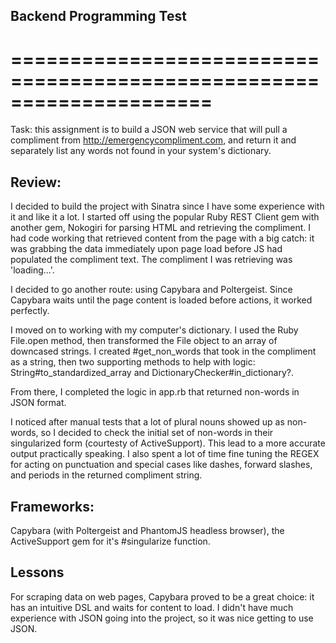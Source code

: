 ## Backend Programming Test
# =====================================================================

Task: this assignment is to build a JSON web service that will pull a compliment from http://emergencycompliment.com,
and return it and separately list any words not found in your system's dictionary.

Review:
-----------------------------------------------------------------------
I decided to build the project with Sinatra since I have some experience with it and like it a lot. I started off using the popular Ruby REST Client gem with another gem, Nokogiri for parsing HTML and retrieving the compliment. I had code working that retrieved content from the page with a big catch: it was grabbing the data immediately upon page load before JS had populated the compliment text. The compliment I was retrieving was 'loading...'.

I decided to go another route: using Capybara and Poltergeist. Since Capybara waits until the page content is loaded before actions, it worked perfectly.

I moved on to working with my computer's dictionary. I used the Ruby File.open method, then transformed the File object to an array of downcased strings. I created #get_non_words that took in the compliment as a string, then two supporting methods to help with logic: String#to_standardized_array and DictionaryChecker#in_dictionary?.

From there, I completed the logic in app.rb that returned non-words in JSON format.

I noticed after manual tests that a lot of plural nouns showed up as non-words, so I decided to check the initial set of non-words in their singularized form (courtesty of ActiveSupport). This lead to a more accurate output practically speaking. I also spent a lot of time fine tuning the REGEX for acting on punctuation and special cases like dashes, forward slashes, and periods in the returned compliment string.


Frameworks:
-----------------------------------------------------------------------
Capybara (with Poltergeist and PhantomJS headless browser), the ActiveSupport gem for it's #singularize function.

Lessons
-----------------------------------------------------------------------
For scraping data on web pages, Capybara proved to be a great choice: it has an intuitive DSL and waits for content to load. I didn't have much experience with JSON going into the project, so it was nice getting to use JSON. 
